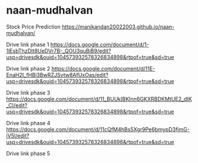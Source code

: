 # naan-mudhalvan
Stock Price Prediction
https://manikandan20022003.github.io/naan-mudhalvan/

Drive link phase 1
https://docs.google.com/document/d/1-1lEsbThzDIt8UeDVr7B-_QOU3quBiB9/edit?usp=drivesdk&ouid=104573932578326834898&rtpof=true&sd=true

Drive link phase 2
https://docs.google.com/document/d/11E-EnaH2I_fHBi3BwRZJSvtw8AfUxOas/edit?usp=drivesdk&ouid=104573932578326834898&rtpof=true&sd=true

Drive link phase 3
https://docs.google.com/document/d/11_BUUkIBKInn6GKXRBDKMtUE2_dIK_CI/edit?usp=drivesdk&ouid=104573932578326834898&rtpof=true&sd=true

Drive link phase 4
https://docs.google.com/document/d/11cQfM4hBs5Xgr9Pe6bmypD3fjmG-iV5l/edit?usp=drivesdk&ouid=104573932578326834898&rtpof=true&sd=true

Drive link phase 5
